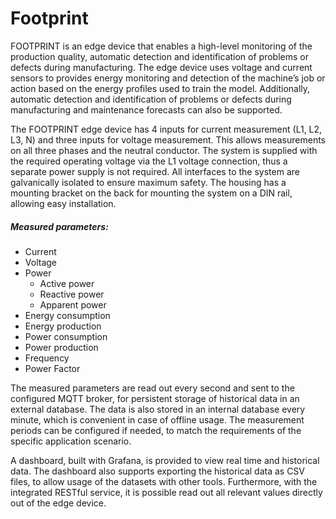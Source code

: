 # Footprint

FOOTPRINT is an edge device that enables a high-level monitoring of the production quality, automatic detection and identification of problems or defects during manufacturing. The edge device uses voltage and current sensors to provides energy monitoring and detection of the machine’s job or action based on the energy profiles used to train the model. Additionally, automatic detection and identification of problems or defects during manufacturing and maintenance forecasts can also be supported.

The FOOTPRINT edge device has 4 inputs for current measurement (L1, L2, L3, N) and three inputs for voltage measurement. This allows measurements on all three phases and the neutral conductor. The system is supplied with the required operating voltage via the L1 voltage connection, thus a separate power supply is not required. All interfaces to the system are galvanically isolated to ensure maximum safety. The housing has a mounting bracket on the back for mounting the system on a DIN rail, allowing easy installation.

##### Measured parameters:
- Current
- Voltage
- Power
    - Active power
    - Reactive power
    - Apparent power
- Energy consumption
- Energy production
- Power consumption
- Power production
- Frequency
- Power Factor

The measured parameters are read out every second and sent to the configured MQTT broker, for persistent storage of historical data in an external database. The data is also stored in an internal database every minute, which is convenient in case of offline usage. The measurement periods can be configured if needed, to match the requirements of the specific application scenario.

A dashboard, built with Grafana, is provided to view real time and historical data. The dashboard also supports exporting the historical data as CSV files, to allow usage of the datasets with other tools. Furthermore, with the integrated RESTful service, it is possible read out all relevant values directly out of the edge device.
